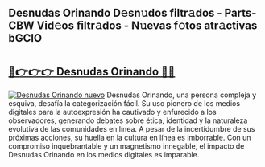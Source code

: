 ## Desnudas Orinando D𝚎sn𝚞dos filtr𝚊dos - Parts-CBW Vid𝚎os filtr𝚊dos - N𝚞evas f𝚘tos atr𝚊ctivas bGClO

# <h2><a href="http://mbbu5m.tromn.icu/?c=Desnudas+Orinando">🔗👉👉👉 Desnudas Orinando 🔗🔗</a></h2>

[![Desnudas Orinando nuevo](https://i.imgur.com/pEAQMta.gif)](http://mbbu5m.tromn.icu/?c=Desnudas+Orinando)
Desnudas Orinando, una persona compleja y esquiva, desafía la categorización fácil. Su uso pionero de los medios digitales para la autoexpresión ha cautivado y enfurecido a los observadores, generando debates sobre ética, identidad y la naturaleza evolutiva de las comunidades en línea. A pesar de la incertidumbre de sus próximas acciones, su huella en la cultura en línea es imborrable. Con un compromiso inquebrantable y un magnetismo innegable, el impacto de Desnudas Orinando en los medios digitales es imparable.
